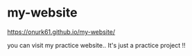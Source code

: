 # my-website

 https://onurk61.github.io/my-website/
 
 you can visit my practice website.. It's just a practice project !!
